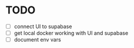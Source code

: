 # TODO

- [ ] connect UI to supabase
- [ ] get local docker working with UI and supabase
- [ ] document env vars 
